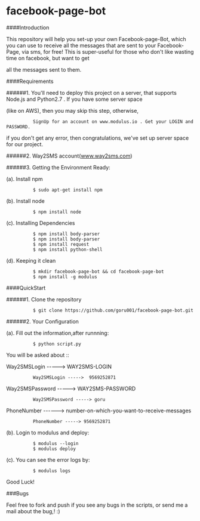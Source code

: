 # facebook-page-bot

####Introduction

This repository will help you set-up your own Facebook-page-Bot, which you can use to receive all the messages that are sent to
your Facebook-Page, via sms, for free! This is super-useful for those who don't like wasting time on facebook, but want to get

all the messages sent to them.  

####Requirements

######1. You'll need to deploy this project on a server, that supports Node.js and Python2.7 . If you have some server space 

(like on AWS), then you may skip this step, otherwise, 

              SignUp for an account on www.modulus.io . Get your LOGIN and PASSWORD. 
              
  if you don't get any error, then congratulations, we've set up server space for our project.
  

######2. Way2SMS account(www.way2sms.com)


######3. Getting the Environment Ready:

(a). Install npm
              
              $ sudo apt-get install npm 

(b). Install node
            
              $ npm install node
              
(c). Installing Dependencies
              
              $ npm install body-parser
              $ npm install body-parser
              $ npm install request 
              $ npm install python-shell
              
(d). Keeping it clean

              $ mkdir facebook-page-bot && cd facebook-page-bot
              $ npm install -g modulus

####QuickStart


######1. Clone the repository

              $ git clone https://github.com/goru001/facebook-page-bot.git
              

######2. Your Configuration

(a). Fill out the information,after runnning:
  
              $ python script.py
              
You will be asked about ::
     

Way2SMSLogin -----> WAY2SMS-LOGIN 
     
              Way2SMSLogin ----->  9569252871
              

Way2SMSPassword -----> WAY2SMS-PASSWORD

              Way2SMSPassword -----> goru
              

PhoneNumber ------> number-on-which-you-want-to-receive-messages

              PhoneNumber -----> 9569252871
              



(b). Login to modulus and deploy:

              $ modulus --login
              $ modulus deploy
              

(c). You can see the error logs by:

              $ modulus logs
              
              
Good Luck!

###Bugs

Feel free to fork and push if you see any bugs in the scripts, or send me a mail about the bug,! :)
